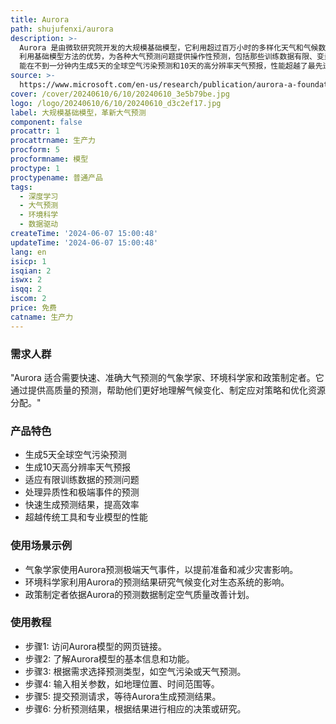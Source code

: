 ```yaml
---
title: Aurora
path: shujufenxi/aurora
description: >-
  Aurora 是由微软研究院开发的大规模基础模型，它利用超过百万小时的多样化天气和气候数据进行训练。Aurora
  利用基础模型方法的优势，为各种大气预测问题提供操作性预测，包括那些训练数据有限、变量异质性和极端事件的问题。Aurora
  能在不到一分钟内生成5天的全球空气污染预测和10天的高分辨率天气预报，性能超越了最先进的传统模拟工具和最好的专业深度学习模型。这些结果表明，基础模型可以改变环境预测。
source: >-
  https://www.microsoft.com/en-us/research/publication/aurora-a-foundation-model-of-the-atmosphere/
cover: /cover/20240610/6/10/20240610_3e5b79be.jpg
logo: /logo/20240610/6/10/20240610_d3c2ef17.jpg
label: 大规模基础模型，革新大气预测
component: false
procattr: 1
procattrname: 生产力
procform: 5
procformname: 模型
proctype: 1
proctypename: 普通产品
tags:
  - 深度学习
  - 大气预测
  - 环境科学
  - 数据驱动
createTime: '2024-06-07 15:00:48'
updateTime: '2024-06-07 15:00:48'
lang: en
isicp: 1
isqian: 2
iswx: 2
isqq: 2
iscom: 2
price: 免费
catname: 生产力
---
```




### 需求人群
"Aurora 适合需要快速、准确大气预测的气象学家、环境科学家和政策制定者。它通过提供高质量的预测，帮助他们更好地理解气候变化、制定应对策略和优化资源分配。"

### 产品特色
* 生成5天全球空气污染预测
* 生成10天高分辨率天气预报
* 适应有限训练数据的预测问题
* 处理异质性和极端事件的预测
* 快速生成预测结果，提高效率
* 超越传统工具和专业模型的性能

### 使用场景示例
* 气象学家使用Aurora预测极端天气事件，以提前准备和减少灾害影响。
* 环境科学家利用Aurora的预测结果研究气候变化对生态系统的影响。
* 政策制定者依据Aurora的预测数据制定空气质量改善计划。

### 使用教程
* 步骤1: 访问Aurora模型的网页链接。
* 步骤2: 了解Aurora模型的基本信息和功能。
* 步骤3: 根据需求选择预测类型，如空气污染或天气预测。
* 步骤4: 输入相关参数，如地理位置、时间范围等。
* 步骤5: 提交预测请求，等待Aurora生成预测结果。
* 步骤6: 分析预测结果，根据结果进行相应的决策或研究。

  
